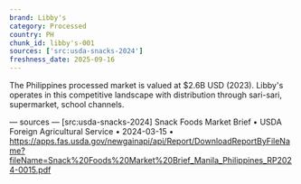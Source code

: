 ```yaml
---
brand: Libby's
category: Processed
country: PH
chunk_id: libby's-001
sources: ['src:usda-snacks-2024']
freshness_date: 2025-09-16
---
```


The Philippines processed market is valued at $2.6B USD (2023). Libby's operates in this competitive landscape with distribution through sari-sari, supermarket, school channels.

— sources —
[src:usda-snacks-2024] Snack Foods Market Brief • USDA Foreign Agricultural Service • 2024-03-15 • https://apps.fas.usda.gov/newgainapi/api/Report/DownloadReportByFileName?fileName=Snack%20Foods%20Market%20Brief_Manila_Philippines_RP2024-0015.pdf
